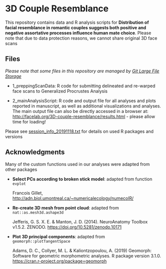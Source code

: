 3D Couple Resemblance
======

This repository contains data and R analysis scripts for **__Distribution of facial resemblance in romantic couples suggests both positive and negative assortative processes influence human mate choice__**. Please note that due to data protection reasons, we cannot share original 3D face scans

Files
------

*Please note that some files in this repository are managed by [Git Large File Storage](https://git-lfs.github.com/ "Install Git LFS")*

* 1_preppingScanData: R code for submitting delineated and re-warped face scans to Generalized Procrustes Analysis

* 2_mainAnalysisScript: R code and output file for all analyses and plots reported in manuscript, as well as additional visualizations and analyses. The main output file can also be directly accessed in a browser at: http://facelab.org/3D-couple-resemblance/results.html - please allow time for loading!

Please see 
[session_info_20191118.txt](../blob/master/session_info_20191118.txt) for details on used R packages and versions


Acknowledgments
------
Many of the custom functions used in our analyses were adapted from other packages

* **Select PCs according to broken stick model**: adapted from function `evplot`

   Francois Gillet, http://adn.biol.umontreal.ca/~numericalecology/numecolR/
   
* **Re-create 3D mesh from point cloud**: adapted from `nat::as.mesh3d.ashape3d`

  Jefferis, G. S. X. E. & Manton, J. D. (2014). NeuroAnatomy Toolbox v1.5.2. ZENODO. https://doi.org/10.5281/zenodo.10171
  
* **Plot 3D principal components**: adapted from `geomorph::plotTangentSpace`

   Adams, D. C., Collyer, M. L. & Kaliontzopoulou, A. (2019) Geomorph: Software for geometric morphometric analyses. R package version 3.1.0. https://cran.r-project.org/package=geomorph

